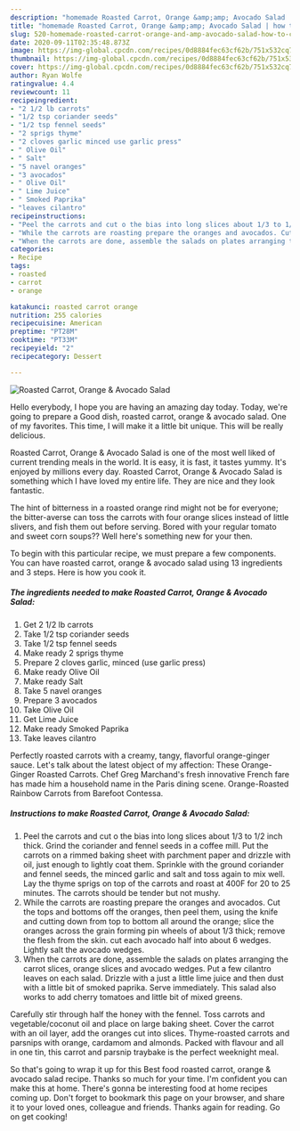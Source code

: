```yaml
---
description: "homemade Roasted Carrot, Orange &amp;amp; Avocado Salad | how to cook Roasted Carrot, Orange &amp;amp; Avocado Salad"
title: "homemade Roasted Carrot, Orange &amp;amp; Avocado Salad | how to cook Roasted Carrot, Orange &amp;amp; Avocado Salad"
slug: 520-homemade-roasted-carrot-orange-and-amp-avocado-salad-how-to-cook-roasted-carrot-orange-and-amp-avocado-salad
date: 2020-09-11T02:35:48.873Z
image: https://img-global.cpcdn.com/recipes/0d8884fec63cf62b/751x532cq70/roasted-carrot-orange-avocado-salad-recipe-main-photo.jpg
thumbnail: https://img-global.cpcdn.com/recipes/0d8884fec63cf62b/751x532cq70/roasted-carrot-orange-avocado-salad-recipe-main-photo.jpg
cover: https://img-global.cpcdn.com/recipes/0d8884fec63cf62b/751x532cq70/roasted-carrot-orange-avocado-salad-recipe-main-photo.jpg
author: Ryan Wolfe
ratingvalue: 4.4
reviewcount: 11
recipeingredient:
- "2 1/2 lb carrots"
- "1/2 tsp coriander seeds"
- "1/2 tsp fennel seeds"
- "2 sprigs thyme"
- "2 cloves garlic minced use garlic press"
- " Olive Oil"
- " Salt"
- "5 navel oranges"
- "3 avocados"
- " Olive Oil"
- " Lime Juice"
- " Smoked Paprika"
- "leaves cilantro"
recipeinstructions:
- "Peel the carrots and cut o the bias into long slices about 1/3 to 1/2 inch thick. Grind the coriander and fennel seeds in a coffee mill. Put the carrots on a rimmed baking sheet with parchment paper and drizzle with oil, just enough to lightly coat them. Sprinkle with the ground coriander and fennel seeds, the minced garlic and salt and toss again to mix well. Lay the thyme sprigs on top of the carrots and roast at 400F for 20 to 25 minutes. The carrots should be tender but not mushy."
- "While the carrots are roasting prepare the oranges and avocados. Cut the tops and bottoms off the oranges, then peel them, using the knife and cutting down from top to bottom all around the orange; slice the oranges across the grain forming pin wheels of about 1/3 thick; remove the flesh from the skin. cut each avocado half into about 6 wedges. Lightly salt the avocado wedges."
- "When the carrots are done, assemble the salads on plates arranging the carrot slices, orange slices and avocado wedges. Put a few cilantro leaves on each salad. Drizzle with a just a little lime juice and then dust with a little bit of smoked paprika. Serve immediately. This salad also works to add cherry tomatoes and little bit of mixed greens."
categories:
- Recipe
tags:
- roasted
- carrot
- orange

katakunci: roasted carrot orange 
nutrition: 255 calories
recipecuisine: American
preptime: "PT28M"
cooktime: "PT33M"
recipeyield: "2"
recipecategory: Dessert

---
```



![Roasted Carrot, Orange &amp; Avocado Salad](https://img-global.cpcdn.com/recipes/0d8884fec63cf62b/751x532cq70/roasted-carrot-orange-avocado-salad-recipe-main-photo.jpg)

Hello everybody, I hope you are having an amazing day today. Today, we're going to prepare a Good dish, roasted carrot, orange &amp; avocado salad. One of my favorites. This time, I will make it a little bit unique. This will be really delicious.

Roasted Carrot, Orange &amp; Avocado Salad is one of the most well liked of current trending meals in the world. It is easy, it is fast, it tastes yummy. It's enjoyed by millions every day. Roasted Carrot, Orange &amp; Avocado Salad is something which I have loved my entire life. They are nice and they look fantastic.

The hint of bitterness in a roasted orange rind might not be for everyone; the bitter-averse can toss the carrots with four orange slices instead of little slivers, and fish them out before serving. Bored with your regular tomato and sweet corn soups?? Well here&#39;s something new for your then.


To begin with this particular recipe, we must prepare a few components. You can have roasted carrot, orange &amp; avocado salad using 13 ingredients and 3 steps. Here is how you cook it.

<!--inarticleads1-->

##### The ingredients needed to make Roasted Carrot, Orange &amp; Avocado Salad:

1. Get 2 1/2 lb carrots
1. Take 1/2 tsp coriander seeds
1. Take 1/2 tsp fennel seeds
1. Make ready 2 sprigs thyme
1. Prepare 2 cloves garlic, minced (use garlic press)
1. Make ready  Olive Oil
1. Make ready  Salt
1. Take 5 navel oranges
1. Prepare 3 avocados
1. Take  Olive Oil
1. Get  Lime Juice
1. Make ready  Smoked Paprika
1. Take leaves cilantro


Perfectly roasted carrots with a creamy, tangy, flavorful orange-ginger sauce. Let&#39;s talk about the latest object of my affection: These Orange-Ginger Roasted Carrots. Chef Greg Marchand&#39;s fresh innovative French fare has made him a household name in the Paris dining scene. Orange-Roasted Rainbow Carrots from Barefoot Contessa. 

<!--inarticleads2-->

##### Instructions to make Roasted Carrot, Orange &amp; Avocado Salad:

1. Peel the carrots and cut o the bias into long slices about 1/3 to 1/2 inch thick. Grind the coriander and fennel seeds in a coffee mill. Put the carrots on a rimmed baking sheet with parchment paper and drizzle with oil, just enough to lightly coat them. Sprinkle with the ground coriander and fennel seeds, the minced garlic and salt and toss again to mix well. Lay the thyme sprigs on top of the carrots and roast at 400F for 20 to 25 minutes. The carrots should be tender but not mushy.
1. While the carrots are roasting prepare the oranges and avocados. Cut the tops and bottoms off the oranges, then peel them, using the knife and cutting down from top to bottom all around the orange; slice the oranges across the grain forming pin wheels of about 1/3 thick; remove the flesh from the skin. cut each avocado half into about 6 wedges. Lightly salt the avocado wedges.
1. When the carrots are done, assemble the salads on plates arranging the carrot slices, orange slices and avocado wedges. Put a few cilantro leaves on each salad. Drizzle with a just a little lime juice and then dust with a little bit of smoked paprika. Serve immediately. This salad also works to add cherry tomatoes and little bit of mixed greens.


Carefully stir through half the honey with the fennel. Toss carrots and vegetable/coconut oil and place on large baking sheet. Cover the carrot with an oil layer, add the oranges cut into slices. Thyme-roasted carrots and parsnips with orange, cardamom and almonds. Packed with flavour and all in one tin, this carrot and parsnip traybake is the perfect weeknight meal. 

So that's going to wrap it up for this Best food roasted carrot, orange &amp; avocado salad recipe. Thanks so much for your time. I'm confident you can make this at home. There's gonna be interesting food at home recipes coming up. Don't forget to bookmark this page on your browser, and share it to your loved ones, colleague and friends. Thanks again for reading. Go on get cooking!

